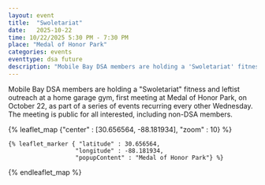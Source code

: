 ```yaml
---
layout: event
title:  "Swoletariat"
date:   2025-10-22
time: 10/22/2025 5:30 PM - 7:30 PM
place: "Medal of Honor Park"
categories: events
eventtype: dsa future
description: "Mobile Bay DSA members are holding a 'Swoletariat' fitness and leftist outreach at a home garage gym, first meeting at Medal of Honor Park, on October 22, as part of a series of events recurring every other Wednesday. The meeting is public for all interested, including non-DSA members."
---
```


Mobile Bay DSA members are holding a "Swoletariat" fitness and leftist outreach at a home garage gym, first meeting at Medal of Honor Park, on October 22, as part of a series of events recurring every other Wednesday. The meeting is public for all interested, including non-DSA members.

{% leaflet_map {"center" : [30.656564, -88.181934],
                 "zoom" : 10} %}
    
    {% leaflet_marker { "latitude" : 30.656564,
                       "longitude" : -88.181934,
                       "popupContent" : "Medal of Honor Park"} %}

{% endleaflet_map %}